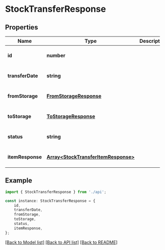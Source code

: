 # StockTransferResponse


## Properties

Name | Type | Description | Notes
------------ | ------------- | ------------- | -------------
**id** | **number** |  | [optional] [default to undefined]
**transferDate** | **string** |  | [optional] [default to undefined]
**fromStorage** | [**FromStorageResponse**](FromStorageResponse.md) |  | [optional] [default to undefined]
**toStorage** | [**ToStorageResponse**](ToStorageResponse.md) |  | [optional] [default to undefined]
**status** | **string** |  | [optional] [default to undefined]
**itemResponse** | [**Array&lt;StockTransferItemResponse&gt;**](StockTransferItemResponse.md) |  | [optional] [default to undefined]

## Example

```typescript
import { StockTransferResponse } from './api';

const instance: StockTransferResponse = {
    id,
    transferDate,
    fromStorage,
    toStorage,
    status,
    itemResponse,
};
```

[[Back to Model list]](../README.md#documentation-for-models) [[Back to API list]](../README.md#documentation-for-api-endpoints) [[Back to README]](../README.md)
